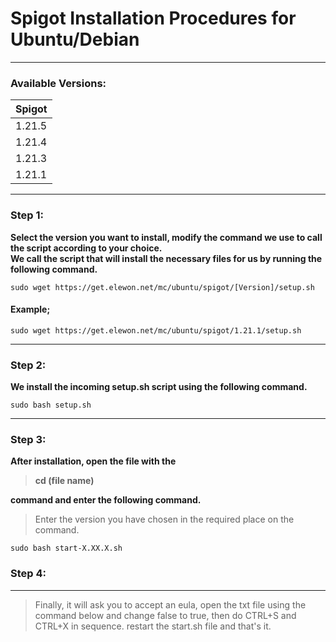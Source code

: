 # Spigot Installation Procedures for Ubuntu/Debian
---

### Available Versions:

| Spigot | 
| -------- |
| 1.21.5  |
| 1.21.4  |
| 1.21.3  |
| 1.21.1  |

---

### Step 1:

**Select the version you want to install, modify the command we use to call the script according to your choice.** <br>
**We call the script that will install the necessary files for us by running the following command.** <br>

```
sudo wget https://get.elewon.net/mc/ubuntu/spigot/[Version]/setup.sh
```

#### Example;

```
sudo wget https://get.elewon.net/mc/ubuntu/spigot/1.21.1/setup.sh
```

---

### Step 2:

**We install the incoming setup.sh script using the following command.**

```
sudo bash setup.sh
```
---

### Step 3:

**After installation, open the file with the <blockquote>cd (file name)</blockquote> command and enter the following command.**

<blockquote>Enter the version you have chosen in the required place on the command.</blockquote>

```
sudo bash start-X.XX.X.sh
```

### Step 4:

---

<blockquote>Finally, it will ask you to accept an eula, open the txt file using the command below and change false to true, then do CTRL+S and CTRL+X in sequence. restart the start.sh file and that's it.</blockquote>
